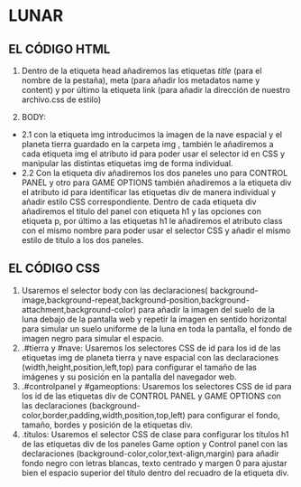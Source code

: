 # LUNAR
## EL CÓDIGO HTML 
1. Dentro de la etiqueta head  añadiremos las etiquetas *title* (para el nombre de la pestaña), meta (para añadir los metadatos name y content) y por último la etiqueta link (para añadir la dirección de nuestro archivo.css de estilo)
  
2. BODY:
 * 2.1 con la etiqueta img introducimos la imagen de la nave espacial y el planeta tierra guardado en la carpeta img , también le añadiremos a cada etiqueta img el atributo id para poder usar el selector id en CSS y manipular las distintas etiquetas img de forma individual.
 * 2.2 Con la etiqueta div añadiremos los dos paneles uno para CONTROL PANEL  y otro para GAME OPTIONS también añadiremos a la etiqueta div el atributo id para identificar las etiquetas div de manera individual y añadir estilo CSS correspondiente. Dentro de cada etiqueta div añadiremos el titulo del panel con etiqueta h1 y las opciones con etiqueta p, por último a las etiquetas h1 le añadiremos el atributo class con el mismo nombre para poder usar el selector CSS y añadir el mismo estilo de titulo a los dos paneles.

## EL CÓDIGO CSS

1. Usaremos el selector body con las declaraciones( background-image,background-repeat,background-position,background-attachment,background-color) para añadir la imagen del suelo de la luna debajo de la pantalla web y repetir la imagen en sentido horizontal para simular un suelo uniforme de la luna en toda la pantalla,  el fondo de imagen negro para simular el espacio.
2. .#tierra y #nave: Usaremos los selectores CSS de id para los id de las etiquetas img de planeta tierra y nave espacial con las declaraciones (width,height,position,left,top) para configurar el tamaño de las imágenes y su posición en la pantalla del navegador web.
3. .#controlpanel y #gameoptions: Usaremos los selectores CSS de id para los id de las etiquetas div de CONTROL PANEL y GAME OPTIONS  con las declaraciones (background-color,border,padding,width,position,top,left) para configurar el fondo, tamaño, bordes y posición de la etiquetas  div.
4. .titulos: Usaremos el selector CSS de clase para configurar los títulos h1 de las etiquetas div  de los paneles Game option y Control panel con las declaraciones (background-color,color,text-align,margin) para añadir fondo negro con letras blancas, texto centrado y margen 0 para ajustar bien el espacio superior del título dentro del recuadro de la etiqueta div.
